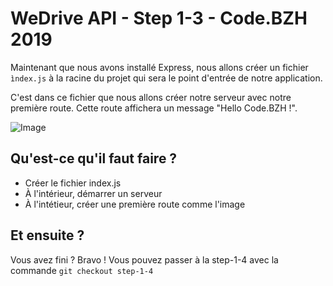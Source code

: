 # WeDrive API - Step 1-3 - Code.BZH 2019

Maintenant que nous avons installé Express, nous allons créer un fichier ``ìndex.js`` à la racine du projet qui sera le point d'entrée de notre application.

C'est dans ce fichier que nous allons créer notre serveur avec notre première route. Cette route affichera un message "Hello Code.BZH !".

![Image](https://github.com/TonyCois/WeDrive-API-CodeBZH/blob/step-1-3/assets/img/hello.png)

## Qu'est-ce qu'il faut faire ? 

- Créer le fichier index.js 
- À l'intérieur, démarrer un serveur 
- À l'intétieur, créer une première route comme l'image

## Et ensuite ? 

Vous avez fini ? Bravo ! Vous pouvez passer à la step-1-4 avec la commande ```git checkout step-1-4```